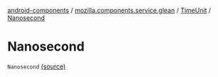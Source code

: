 [android-components](../../index.md) / [mozilla.components.service.glean](../index.md) / [TimeUnit](index.md) / [Nanosecond](./-nanosecond.md)

# Nanosecond

`Nanosecond` [(source)](https://github.com/mozilla-mobile/android-components/blob/master/components/service/glean/src/main/java/mozilla/components/service/glean/TimeUnit.kt#L12)